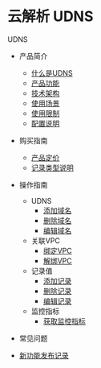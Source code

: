 # 云解析 UDNS

UDNS

* 产品简介
    * [什么是UDNS](/udns/intro/whatisudns)
    * [产品功能](/udns/intro/function)
    * [技术架构](/udns/intro/architecture)
    * [使用场景](/udns/intro/apply)
    * [使用限制](/udns/intro/limit)
    * [配置说明](/udns/intro/config)
* 购买指南
    * [产品定价](/udns/fast/price)
    * [记录类型说明](/udns/fast/rrtype)
 * 操作指南
    * UDNS
        * [添加域名](/udns/guide/udns/createudns)
        * [删除域名](/udns/guide/udns/deleteudns)
        * [编辑域名](/udns/guide/udns/editudns)
    * 关联VPC
        * [绑定VPC](/udns/guide/vpc/bindvpc)
        * [解绑VPC](/udns/guide/vpc/unbindvpc)
    * 记录值
        * [添加记录](/udns/guide/record/addrecord)
        * [删除记录](/udns/guide/record/deleterecord)
        * [编辑记录](/udns/guide/record/editrecord)
    * 监控指标
        * [获取监控指标](/udns/guide/monitor/getmonitoring)
* 常见问题
  
* [新功能发布记录](/udns/newfunctions)    
      
    
       
       
       





